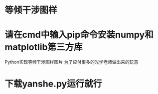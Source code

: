 # 等倾干涉图样
# 请在cmd中输入pip命令安装numpy和matplotlib第三方库
Python实现等倾干涉图样图片
为了应付事多的光学老师做出来的玩意
# 下载yanshe.py运行就行
